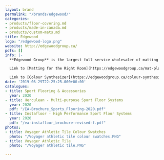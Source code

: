```yaml
---
layout: brand
permalink: "/brands/edgewood/"
categories:
- products/floor-covering.md
- products/made-in-canada.md
- products/custom-mats.md
title: Edgewood
logo: "/edgewood-logo.png"
website: http://edgewoodgroup.ca/
pdfs: []
info: |-
  **Edgewood Group** is the largest full service wholesaler of matting and flooring products in Canada. We specialize in the supply and installation of high quality products coupled with excellent customer service.

  Link to [Matting for the Right Room](https://edgewoodgroup.ca/mat-placement-chart)

  Link to [Colour Synthesizer](https://edgewoodgroup.ca/colour-synthesizer) for fitness tile
date: '2019-03-29T22:25:25.000+00:00'
catalogues:
- title: Sport Flooring & Accessories
  year: 2020
- title: Herculean - Multi-purpose Sport Floor Systems
  year: 2020
  pdf: "/EA-Brochure_Sports_Flooring-2020.pdf"
- title: Instafloor - High Performance Sport Floor Systems
  year: 2020
  pdf: "/ea-instafloor_brochure-revised-f.pdf"
photos:
- title: Voyager Athletic Tile Colour Swatches
  photo: "/Voyager athletic tile colour swatches.PNG"
- title: Voyager Athletic Tile
  photo: "/Voyager athletic tile.PNG"

---
```

